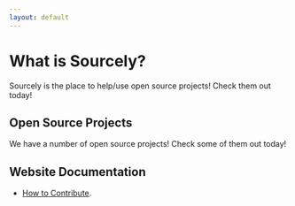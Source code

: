 ```yaml
---
layout: default
---
```



# What is Sourcely?

Sourcely is the place to help/use open source projects! Check them out today!

## Open Source Projects

We have a number of open source projects! Check some of them out today!

## Website Documentation


- [How to Contribute](./docs/contribute.html).
